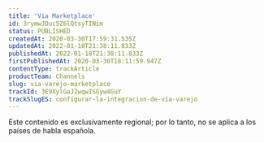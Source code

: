 ```yaml
---
title: 'Via Marketplace'
id: 3rymwJDuc5Z6lQtsyTINim
status: PUBLISHED
createdAt: 2020-03-30T17:59:31.535Z
updatedAt: 2022-01-18T21:38:11.833Z
publishedAt: 2022-01-18T21:38:11.833Z
firstPublishedAt: 2020-03-30T18:11:59.947Z
contentType: trackArticle
productTeam: Channels
slug: via-varejo-marketplace
trackId: 3E9XylGaJ2wqwISGyw4GuY
trackSlugES: configurar-la-integracion-de-via-varejo
---
```


<div class="alert alert-warning" role="alert">Este contenido es exclusivamente regional; por lo tanto, no se aplica a los países de habla española.</div>
